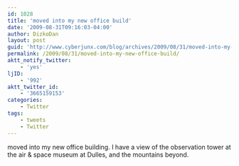 ```yaml
---
id: 1028
title: 'moved into my new office build'
date: '2009-08-31T09:16:03-04:00'
author: DizkoDan
layout: post
guid: 'http://www.cyberjunx.com/blog/archives/2009/08/31/moved-into-my-new-office-build/'
permalink: /2009/08/31/moved-into-my-new-office-build/
aktt_notify_twitter:
    - 'yes'
ljID:
    - '992'
aktt_twitter_id:
    - '3665159153'
categories:
    - Twitter
tags:
    - tweets
    - Twitter
---
```


moved into my new office building. I have a view of the observation tower at the air &amp; space museum at Dulles, and the mountains beyond.